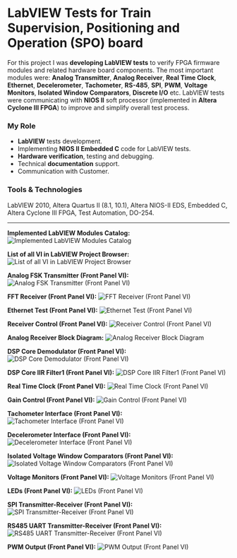 # LabVIEW Tests for Train Supervision, Positioning and Operation (SPO) board
For this project I was **developing LabVIEW tests** to verify FPGA firmware modules and related hardware board components. The most important modules were: **Analog Transmitter**, **Analog Receiver**, **Real Time Clock**, **Ethernet**,  **Decelerometer**, **Tachometer**, **RS-485**, **SPI**, **PWM**, **Voltage Monitors**, **Isolated Window Comparators**, **Discrete I/O** etc. LabVIEW tests were communicating with **NIOS II** soft processor (implemented in **Altera Cyclone III FPGA**) to improve and simplify overall test process.

### My Role
- **LabVIEW** tests development.
- Implementing **NIOS II Embedded C** code for LabVIEW tests.
- **Hardware verification**, testing and debugging.
- Technical **documentation** support.
- Communication with Customer.

### Tools & Technologies
LabVIEW 2010, Altera Quartus II (8.1, 10.1), Altera NIOS-II EDS, Embedded C, Altera Cyclone III FPGA, Test Automation, DO-254.

<hr>

**Implemented LabVIEW Modules Catalog:**
<img alt="Implemented LabVIEW Modules Catalog" src="00Implemented LabVIEW Modules Catalog.png">

**List of all VI in LabVIEW Project Browser:**
<img alt="List of all VI in LabVIEW Project Browser" src="01List of all VI in LabVIEW Project Browser.png">

**Analog FSK Transmitter (Front Panel VI):**
<img alt="Analog FSK Transmitter (Front Panel VI)" src="02Analog FSK Transmitter (Front Panel VI).png">

**FFT Receiver (Front Panel VI):**
<img alt="FFT Receiver (Front Panel VI)" src="03FFT Receiver (Front Panel VI).png">

**Ethernet Test (Front Panel VI):**
<img alt="Ethernet Test (Front Panel VI)" src="04Ethernet Test (Front Panel VI).png">

**Receiver Control (Front Panel VI):**
<img alt="Receiver Control (Front Panel VI)" src="05Receiver Control (Front Panel VI).png">

**Analog Receiver Block Diagram:**
<img alt="Analog Receiver Block Diagram" src="06Analog Receiver Block Diagram.png">

**DSP Core Demodulator (Front Panel VI):**
<img alt="DSP Core Demodulator (Front Panel VI)" src="07DSP Core Demodulator (Front Panel VI).png">

**DSP Core IIR Filter1 (Front Panel VI):**
<img alt="DSP Core IIR Filter1 (Front Panel VI)" src="08DSP Core IIR Filter1 (Front Panel VI).png">

**Real Time Clock (Front Panel VI):**
<img alt="Real Time Clock (Front Panel VI)" src="09Real Time Clock (Front Panel VI).png">

**Gain Control (Front Panel VI):**
<img alt="Gain Control (Front Panel VI)" src="10Gain Control (Front Panel VI).png">

**Tachometer Interface (Front Panel VI):**
<img alt="Tachometer Interface (Front Panel VI)" src="11Tachometer Interface (Front Panel VI).png">

**Decelerometer Interface (Front Panel VI):**
<img alt="Decelerometer Interface (Front Panel VI)" src="12Decelerometer Interface (Front Panel VI).png">

**Isolated Voltage Window Comparators (Front Panel VI):**
<img alt="Isolated Voltage Window Comparators (Front Panel VI)" src="13Isolated Voltage Window Comparators (Front Panel VI).png">

**Voltage Monitors (Front Panel VI):**
<img alt="Voltage Monitors (Front Panel VI)" src="14Voltage Monitors (Front Panel VI).png">

**LEDs (Front Panel VI):**
<img alt="LEDs (Front Panel VI)" src="15LEDs (Front Panel VI).png">

**SPI Transmitter-Receiver (Front Panel VI):**
<img alt="SPI Transmitter-Receiver (Front Panel VI)" src="16SPI Transmitter-Receiver (Front Panel VI).png">

**RS485 UART Transmitter-Receiver (Front Panel VI):**
<img alt="RS485 UART Transmitter-Receiver (Front Panel VI)" src="17RS485 UART Transmitter-Receiver (Front Panel VI).png">

**PWM Output (Front Panel VI):**
<img alt="PWM Output (Front Panel VI)" src="18PWM Output (Front Panel VI).png">
